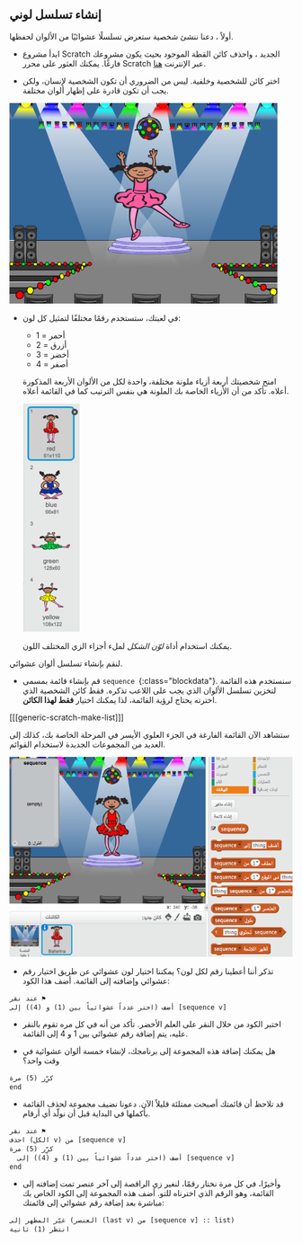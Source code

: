 ## إنشاء تسلسل لوني

أولاً ، دعنا ننشئ شخصية ستعرض تسلسلًا عشوائيًا من الألوان لحفظها.

+ ابدأ مشروع Scratch الجديد ، واحذف كائن القطة الموجود بحيث يكون مشروعك فارغًا. يمكنك العثور على محرر Scratch عبر الإنترنت [هنا](http://jumpto.cc/scratch-new).

+ اختر كائن للشخصية وخلفية. ليس من الضروري أن تكون الشخصية لإنسان، ولكن يجب أن تكون قادرة على إظهار ألوان مختلفة.

![لقطة الشاشة](images/colour-sprite.png)

+ في لعبتك، ستستخدم رقمًا مختلفًا لتمثيل كل لون:
    
    + 1 = أحمر
    + 2 = أزرق
    + 3 = أخضر
    + 4 = أصفر
    
    امنح شخصيتك أربعة أزياء ملونة مختلفة، واحدة لكل من الألوان الأربعة المذكورة أعلاه. تأكد من أن الأزياء الخاصة بك الملونة هي بنفس الترتيب كما في القائمة أعلاه.
    
    ![لقطة الشاشة](images/colour-costume.png)
    
    يمكنك استخدام أداة *لوّن الشكل* لملء أجزاء الزي المختلف اللون.

لنقم بإنشاء تسلسل ألوان عشوائي.

+ قم بإنشاء قائمة بمسمى `sequence `{:class="blockdata"}. سنستخدم هذه القائمة لتخزين تسلسل الألوان الذي يجب على اللاعب تذكره. فقط كائن الشخصية الذي اخترته يحتاج لرؤية القائمة، لذا يمكنك اختيار **فقط لهذا الكائن**.

[[[generic-scratch-make-list]]]

ستشاهد الآن القائمة الفارغة في الجزء العلوي الأيسر في المرحلة الخاصة بك، كذلك إلى العديد من المجموعات الجديدة لاستخدام القوائم.

![لقطة الشاشة](images/colour-list-blocks.png)

+ تذكر أننا أعطينا رقم لكل لون؟ يمكننا اختيار لون عشوائي عن طريق اختيار رقم عشوائي وإضافته إلى القائمة. أضف هذا الكود:

```blocks
عند نقر ⚑
أضف (اختر عدداً عشوائياً بين (1) و (4)) إلى [sequence v]
```

+ اختبر الكود من خلال النقر على العلم الأخضر. تأكد من أنه في كل مره تقوم بالنقر عليه، يتم إضافة رقم عشوائي بين 1 و 4 إلى القائمة.

+ هل يمكنك إضافة هذه المجموعة إلى برنامجك، لإنشاء خمسة ألوان عشوائية في وقت واحد؟

```blocks
كرِّر (5) مرة
end
```

+ قد تلاحظ أن قائمتك أصبحت ممتلئة قليلاً الآن. دعونا نضيف مجموعة لحذف القائمة بأكملها في البداية قبل أن نولّد أي أرقام.

```blocks
عند نقر ⚑
احذف (الكل v) من [sequence v]
كرِّر (5) مرة 
  أضف (اختر عدداً عشوائياً بين (1) و (4)) إلى [sequence v]
end
```

+ وأخيرًا، في كل مرة نختار رقمًا، لنغير زي الراقصة إلى آخر عنصر تمت إضافته إلى القائمة، وهو الرقم الذي اخترناه للتو. أضف هذه المجموعة إلى الكود الخاص بك مباشرة بعد إضافة رقم عشوائي إلى قائمتك:

```blocks
غيّر المظهر إلى (العنصر (last v) من [sequence v] :: list)
انتظر (1) ثانية
```